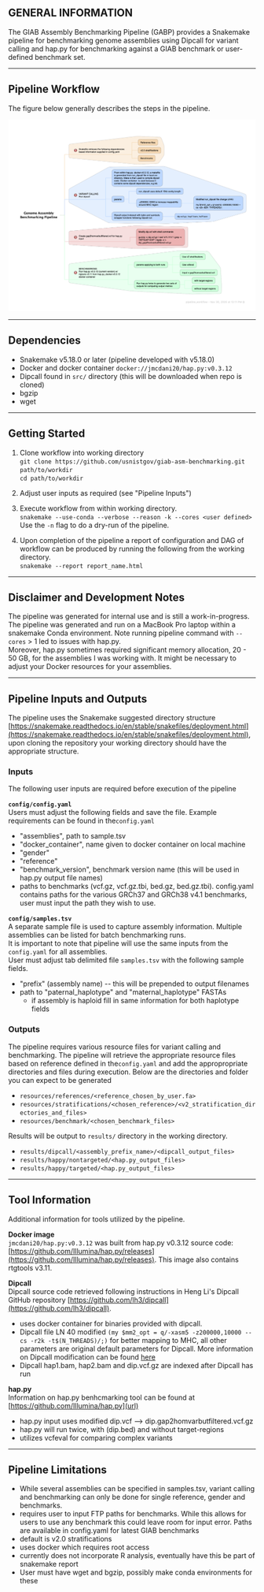 GENERAL INFORMATION
-------------------
The GIAB Assembly Benchmarking Pipeline (GABP) provides a Snakemake pipeline for benchmarking genome assemblies using Dipcall for variant calling and hap.py for benchmarking against a GIAB benchmark or user-defined benchmark set. 

-------------------
Pipeline Workflow
-------------------
The figure below generally describes the steps in the pipeline.  

![workflow summary](pipeline_workflow.png)

-------------------
Dependencies
-------------------
- Snakemake v5.18.0 or later (pipeline developed with v5.18.0) 
- Docker and docker container `docker://jmcdani20/hap.py:v0.3.12`
- Dipcall found in `src/` directory (this will be downloaded when repo is cloned)
- bgzip
- wget

-------------------
Getting Started
-------------------
1. Clone workflow into working directory\
`git clone https://github.com/usnistgov/giab-asm-benchmarking.git path/to/workdir`\
`cd path/to/workdir`

2. Adjust user inputs as required (see "Pipeline Inputs")

3. Execute workflow from within working directory.\
`snakemake --use-conda --verbose --reason -k --cores <user defined>`  
Use the `-n` flag to do a dry-run of the pipeline.   

4. Upon completion of the pipeline a report of configuration and DAG of workflow can be produced by running the following from the working directory.\
`snakemake --report report_name.html`

-------------------
Disclaimer and Development Notes
-------------------
The pipeline was generated for internal use and is still a work-in-progress.  
The pipeline was generated and run on a MacBook Pro laptop within a snakemake Conda environment. 
Note running pipeline command with `--cores` > 1 led to issues with hap.py.  
Moreover, hap.py sometimes required significant memory allocation, 
20 - 50 GB, for the assemblies I was working with. 
It might be necessary to adjust your Docker resources for your assemblies.

-------------------
Pipeline Inputs and Outputs
-------------------
The pipeline uses the Snakemake suggested directory structure [https://snakemake.readthedocs.io/en/stable/snakefiles/deployment.html](https://snakemake.readthedocs.io/en/stable/snakefiles/deployment.html), 
upon cloning the repository your working directory should have the appropriate structure.

### Inputs
The following user inputs are required before execution of the pipeline

**`config/config.yaml`**\
Users must adjust the following fields and save the file.  Example requirements can be found in the`config.yaml`
- "assemblies", path to sample.tsv
- "docker_container",  name given to docker container on local machine
- "gender"
- "reference"
- "benchmark_version",  benchmark version name (this will be used in hap.py output file names)
- paths to benchmarks (vcf.gz, vcf.gz.tbi, bed.gz, bed.gz.tbi). config.yaml contains paths for the various GRCh37 and GRCh38 v4.1 benchmarks, user must input the path they wish to use. 

**`config/samples.tsv`**\
A separate sample file is used to capture assembly information. Multiple assemblies can be listed for batch benchmarking runs.  
It is important to note that pipeline will use the same inputs from the `config.yaml` for all assemblies.  
User must adjust tab delimited file `samples.tsv` with the following sample fields. 
- "prefix" (assembly name)  -- this will be prepended to output filenames
- path to "paternal_haplotype" and "maternal_haplotype" FASTAs
	- if assembly is haploid fill in same information for both haplotype fields

### Outputs
The pipeline requires various resource files for variant calling and benchmarking. 
The pipeline will retrieve the appropriate resource files based on reference defined in the`config.yaml` and add the appropropriate directories and files during execution. 
Below are the directories and folder you can expect to be generated 
- `resources/references/<reference_chosen_by_user.fa>`
- `resources/stratifications/<chosen_reference>/<v2_stratification_directories_and_files>`
- `resources/benchmark/<chosen_benchmark_files>`

Results will be output to `results/` directory in the working directory. 
- `results/dipcall/<assembly_prefix_name>/<dipcall_output_files>`
- `results/happy/nontargeted/<hap.py_output_files>`
- `results/happy/targeted/<hap.py_output_files>`

-------------------
Tool Information
-------------------
Additional information for tools utilized by the pipeline.  

**Docker image**\
`jmcdani20/hap.py:v0.3.12` was built from hap.py v0.3.12 source code: [https://github.com/Illumina/hap.py/releases](https://github.com/Illumina/hap.py/releases). This image also contains rtgtools v3.11.

**Dipcall**\
Dipcall source code retrieved following instructions in Heng Li's Dipcall GitHub repository [https://github.com/lh3/dipcall](https://github.com/lh3/dipcall). 
- uses docker container for binaries provided with dipcall.
- Dipcall file LN 40 modified `(my $mm2_opt = q/-xasm5 -z200000,10000 --cs -r2k -t$(N_THREADS)/;)` 
      for better mapping to MHC, all other parameters are original default parameters for Dipcall.
      More information on Dipcall modification can be found [here](https://github.com/NCBI-Hackathons/TheHumanPangenome/tree/master/MHC/benchmark_variant_callset/MHCv1.0/assembly)
- Dipcall hap1.bam, hap2.bam and dip.vcf.gz are indexed after Dipcall has run

**hap.py**\
Information on hap.py benhcmarking tool can be found at [https://github.com/Illumina/hap.py](url)
- hap.py input uses modified dip.vcf --> dip.gap2homvarbutfiltered.vcf.gz
- hap.py will run twice, with (dip.bed) and without target-regions
- utilizes vcfeval for comparing complex variants


-------------------
Pipeline Limitations
-------------------
- While several assemblies can be specified in samples.tsv, variant calling and benchmarking
      can only be done for single reference, gender and benchmarks. 
- requires user to input FTP paths for benchmarks.  While this allows for users to use any
      benchmark this could leave room for input error. Paths are available in config.yaml for
      latest GIAB benchmarks
- default is v2.0 stratifications
- uses docker which requires root access
- currently does not incorporate R analysis, eventually have this be part of snakemake report
- User must have wget and bgzip, possibly make conda environments for these



